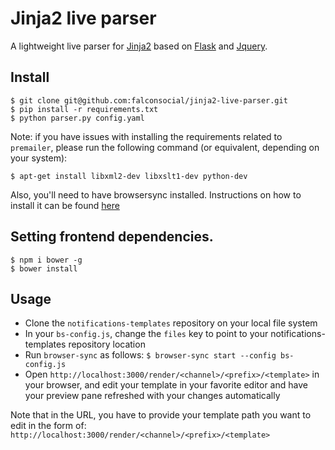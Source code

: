 
# Jinja2 live parser

A lightweight live parser for [Jinja2](http://jinja.pocoo.org/docs/dev/) based on [Flask](http://flask.pocoo.org/) and [Jquery](http://jquery.com/).


## Install

    $ git clone git@github.com:falconsocial/jinja2-live-parser.git
    $ pip install -r requirements.txt
    $ python parser.py config.yaml

Note: if you have issues with installing the requirements related to `premailer`, please run the following command (or equivalent, depending on your system):

    $ apt-get install libxml2-dev libxslt1-dev python-dev

Also, you'll need to have browsersync installed. Instructions on how to install it can be found [here](http://www.browsersync.io/#install)

## Setting frontend dependencies.

	$ npm i bower -g
	$ bower install

## Usage

* Clone the `notifications-templates` repository on your local file system
* In your `bs-config.js`, change the `files` key to point to your notifications-templates repository location
* Run `browser-sync` as follows:
    `$ browser-sync start --config bs-config.js`
* Open `http://localhost:3000/render/<channel>/<prefix>/<template>` in your browser, and edit your template in your favorite editor and have your preview pane refreshed with your changes automatically

Note that in the URL, you have to provide your template path you want to edit in the form of: `http://localhost:3000/render/<channel>/<prefix>/<template>`
